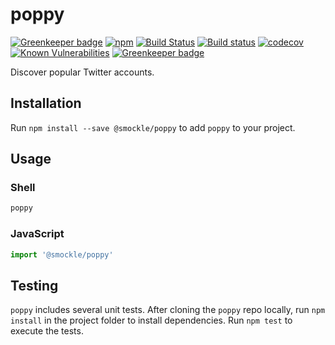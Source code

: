 # poppy

[![Greenkeeper badge](https://badges.greenkeeper.io/smockle/poppy.svg)](https://greenkeeper.io/)
[![npm](https://img.shields.io/npm/v/@smockle/poppy.svg)](https://www.npmjs.com/package/@smockle/poppy)
[![Build Status](https://travis-ci.org/smockle/poppy.svg?branch=master)](https://travis-ci.org/smockle/poppy)
[![Build status](https://ci.appveyor.com/api/projects/status/t3j9ve636jbh9o92?svg=true)](https://ci.appveyor.com/project/smockle/poppy)
[![codecov](https://codecov.io/gh/smockle/poppy/branch/master/graph/badge.svg)](https://codecov.io/gh/smockle/poppy)
[![Known Vulnerabilities](https://snyk.io/test/github/smockle/poppy/badge.svg)](https://snyk.io/test/github/smockle/poppy)
[![Greenkeeper badge](https://badges.greenkeeper.io/smockle/poppy.svg)](https://greenkeeper.io/)

Discover popular Twitter accounts.

## Installation
Run `npm install --save @smockle/poppy` to add `poppy` to your project.

## Usage
### Shell
```Bash
poppy
```
### JavaScript
```JavaScript
import '@smockle/poppy'
```

## Testing
`poppy` includes several unit tests. After cloning the `poppy` repo locally, run `npm install` in the project folder to install dependencies. Run `npm test` to execute the tests.
